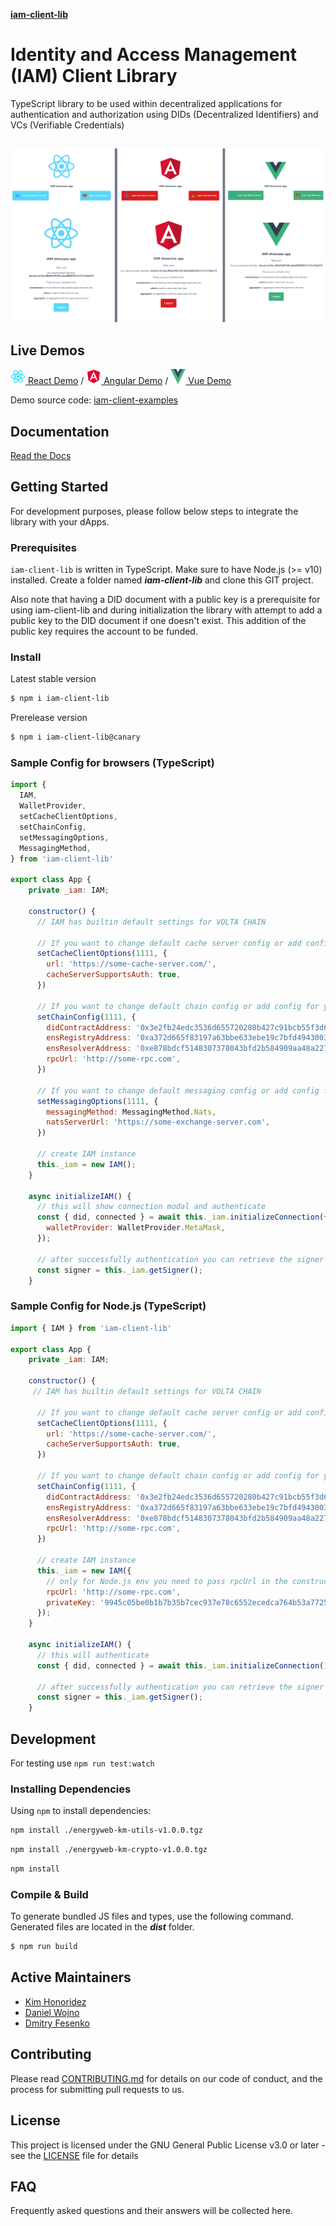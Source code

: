 **[iam-client-lib](README.md)**

# Identity and Access Management (IAM) Client Library

TypeScript library to be used within decentralized applications for authentication and authorization using DIDs (Decentralized Identifiers) and VCs (Verifiable Credentials)

##

![IAM-client-lib demos](screenshots/react-angular-vue_demos.png)

## Live Demos

[![react logo](examples/react-icon.png) React Demo](https://did-auth-demo.energyweb.org/react-example/) / [![angular logo](examples/angular-icon.png) Angular Demo](https://did-auth-demo.energyweb.org/angular-example/) / [![vue logo](examples/vue-icon.png) Vue Demo](https://did-auth-demo.energyweb.org/vue-example/)

Demo source code: [iam-client-examples](https://github.com/energywebfoundation/iam-client-examples)

## Documentation

[Read the Docs](https://energy-web-foundation-iam-client-lib.readthedocs-hosted.com/_/sharing/ojw5kxd0al7k1llbcp78i6oiv)

## Getting Started

For development purposes, please follow below steps to integrate the library with your dApps.

### Prerequisites

`iam-client-lib` is written in TypeScript. Make sure to have Node.js (>= v10) installed.
Create a folder named **_iam-client-lib_** and clone this GIT project.

Also note that having a DID document with a public key is a prerequisite for using iam-client-lib and during initialization the library with attempt to add a public key to the DID document if one doesn't exist. This addition of the public key requires the account to be funded.

### Install

Latest stable version

```sh
$ npm i iam-client-lib
```

Prerelease version

```sh
$ npm i iam-client-lib@canary
```

### Sample Config for browsers (TypeScript)

```js
import {
  IAM,
  WalletProvider,
  setCacheClientOptions,
  setChainConfig,
  setMessagingOptions,
  MessagingMethod,
} from 'iam-client-lib'

export class App {
    private _iam: IAM;

    constructor() {
      // IAM has builtin default settings for VOLTA CHAIN

      // If you want to change default cache server config or add config for your network
      setCacheClientOptions(1111, {
        url: 'https://some-cache-server.com/',
        cacheServerSupportsAuth: true,
      })

      // If you want to change default chain config or add config for your network
      setChainConfig(1111, {
        didContractAddress: '0x3e2fb24edc3536d655720280b427c91bcb55f3d6',
        ensRegistryAddress: '0xa372d665f83197a63bbe633ebe19c7bfd4943003',
        ensResolverAddress: '0xe878bdcf5148307378043bfd2b584909aa48a227',
        rpcUrl: 'http://some-rpc.com',
      })

      // If you want to change default messaging config or add config for your network
      setMessagingOptions(1111, {
        messagingMethod: MessagingMethod.Nats,
        natsServerUrl: 'https://some-exchange-server.com',
      })

      // create IAM instance
      this._iam = new IAM();
    }

    async initializeIAM() {
      // this will show connection modal and authenticate
      const { did, connected } = await this._iam.initializeConnection({
        walletProvider: WalletProvider.MetaMask,
      });

      // after successfully authentication you can retrieve the signer
      const signer = this._iam.getSigner();
    }

```

### Sample Config for Node.js (TypeScript)

```js
import { IAM } from 'iam-client-lib'

export class App {
    private _iam: IAM;

    constructor() {
     // IAM has builtin default settings for VOLTA CHAIN

      // If you want to change default cache server config or add config for your network
      setCacheClientOptions(1111, {
        url: 'https://some-cache-server.com/',
        cacheServerSupportsAuth: true,
      })

      // If you want to change default chain config or add config for your network
      setChainConfig(1111, {
        didContractAddress: '0x3e2fb24edc3536d655720280b427c91bcb55f3d6',
        ensRegistryAddress: '0xa372d665f83197a63bbe633ebe19c7bfd4943003',
        ensResolverAddress: '0xe878bdcf5148307378043bfd2b584909aa48a227',
        rpcUrl: 'http://some-rpc.com',
      })

      // create IAM instance
      this._iam = new IAM({
        // only for Node.js env you need to pass rpcUrl in the constructor
        rpcUrl: 'http://some-rpc.com',
        privateKey: '9945c05be0b1b7b35b7cec937e78c6552ecedca764b53a772547d94a687db929'
      });
    }

    async initializeIAM() {
      // this will authenticate
      const { did, connected } = await this._iam.initializeConnection();

      // after successfully authentication you can retrieve the signer
      const signer = this._iam.getSigner();
    }

```

## Development

For testing use `npm run test:watch`

### Installing Dependencies

Using `npm` to install dependencies:

```sh
npm install ./energyweb-km-utils-v1.0.0.tgz
```

```sh
npm install ./energyweb-km-crypto-v1.0.0.tgz
```

```sh
npm install
```

### Compile & Build

To generate bundled JS files and types, use the following command. Generated files are located in the **_dist_** folder.

```sh
$ npm run build
```

## Active Maintainers

- [Kim Honoridez](https://github.com/kim-energyweb)
- [Daniel Wojno](https://github.com/dwojno)
- [Dmitry Fesenko](https://github.com/JGiter)

## Contributing

Please read [CONTRIBUTING.md](https://gist.github.com/PurpleBooth/b24679402957c63ec426) for details on our code of conduct, and the process for submitting pull requests to us.

## License

This project is licensed under the GNU General Public License v3.0 or later - see the [LICENSE](LICENSE) file for details

## FAQ

Frequently asked questions and their answers will be collected here.
